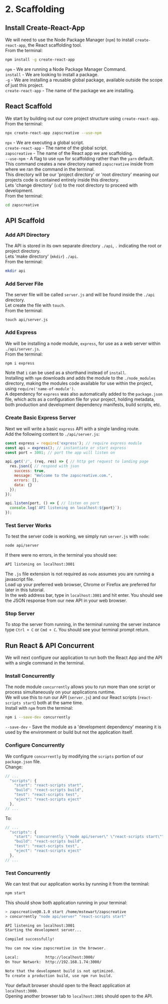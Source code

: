 # 2. Scaffolding

## Install Create-React-App
We will need to use the Node Package Manager (``npm``) to install ``create-react-app``, the React scaffolding tool.  
From the terminal:
```bash
npm install -g create-react-app
```
``npm`` - We are running a Node Package Manager Command.  
``install`` - We are looking to install a package.  
``-g`` - We are installing a reusable global package, available outside the scope of just this project.  
``create-react-app`` - The name of the package we are installing.


## React Scaffold
We start by building out our core project structure using ``create-react-app``.  
From the terminal:
```bash
npx create-react-app zapscreative --use-npm
```
``npx`` - We are executing a global script.  
``create-react-app`` - The name of the global script.  
``zapscreative`` - The name of the React app we are scaffolding.  
``--use-npm`` - A flag to use ``npm`` for scaffolding rather than the ``yarn`` default.  
This command creates a new directory named `zapscreative` inside from where we ran the command in the terminal.  
This directory will be our 'project directory' or 'root directory' meaning our projects code is contained entirely inside this directory.  
Lets 'change directory' (`cd`) to the root directory to proceed with development.  
From the terminal:
```bash
cd zapscreative
```


## API Scaffold

### Add API Directory
The API is stored in its own separate directory `./api`, `.` indicating the root or project directory.  
Lets 'make directory' (`mkdir`) `./api`.  
From the terminal:
```bash
mkdir api
```

### Add Server File
The server file will be called `server.js` and will be found inside the `./api` directory.  
Let create the file with `touch`.  
From the terminal:
```bashnpm install express 
touch api/server.js
```

### Add Express
We will be installing a node module, `express`, for use as a web server within `./api/server.js`.  
From the terminal:
```bash
npm i express
```
Note that `i` can be used as a shorthand instead of `install`.  
Installing with `npm` downloads and adds the module to the `./node_modules` directory, making the modules code available for use within the project, using `require('name-of-module')`.  
A dependency for `express` was also automatically added to the `package.json` file, which acts as a configuration file for your project, holding metadata, both production and development dependency manifests, build scripts, etc.

### Create Basic Express Server
Next we will write a basic `express` API with a single landing route.  
Add the following content to `./api/server.js`:
```js
const express = require('express'); // require express module
const api = express(); // instantiate or start express
const port = 3001; // port the app will listen on

api.get('/', (req, res) => { // http get request to landing page
  res.json({ // respond with json
    success: true,
    message: "Welcome to the zapscreative.com.",
    errors: [],
    data: {}
  });
});

api.listen(port, () => { // listen on port
  console.log(`API listening on localhost:${port}`);
});
```


### Test Server Works
To test the server code is working, we simply run `server.js` with `node`:
```bash
node api/server
```
If there were no errors, in the terminal you should see:
```bash
API listening on localhost:3001
```
The `.js` file extension is not required as `node` assumes you are running a javascript file.  
Load up your preferred web browser, Chrome or Firefox are preferred for later in this tutorial.  
In the web address bar, type in `localhost:3001` and hit enter.  You should see the JSON response from our new API in your web browser.

### Stop Server
To stop the server from running, in the terminal running the server instance type `Ctrl + C` or `Cmd + C`. You should see your terminal prompt return.

## Run React & API Concurrent
We will next configure our application to run both the React App and the API with a single command in the terminal.

### Install Concurrently
The node module `concurrently` allows you to run more than one script or process simultaneously on your applications runtime.  
We will use this to run our API (`server.js`) and our React scripts (`react-scripts start`) both at the same time.  
Install with `npm` from the terminal:
```bash
npm i --save-dev concurrently
```
``--save-dev`` - Save the module as a 'development dependency' meaning it is used by the environment or build but not the application itself.  

### Configure Concurrently
We configure `concurrently` by modifying the `scripts` portion of our `package.json` file.  
Change:
```js
// ...
  "scripts": {
    "start": "react-scripts start",
    "build": "react-scripts build",
    "test": "react-scripts test",
    "eject": "react-scripts eject"
  },
// ...  
```
To:
```js
// ...
  "scripts": {
    "start": "concurrently \"node api/server\" \"react-scripts start\"",
    "build": "react-scripts build",
    "test": "react-scripts test",
    "eject": "react-scripts eject"
  },
// ...
```

### Test Concurrently
We can test that our application works by running it from the terminal:
```bash
npm start
```
This should show both application running in your terminal:
```bash
> zapscreative@0.1.0 start /home/mstewart/zapscreative
> concurrently "node api/server" "react-scripts start"

API listening on localhost:3001
Starting the development server...

Compiled successfully!

You can now view zapscreative in the browser.

Local:            http://localhost:3000/
On Your Network:  http://192.168.1.74:3000/

Note that the development build is not optimized.
To create a production build, use npm run build.
```
Your default browser should open to the React application at `localhost:3000`.  
Opening another browser tab to `localhost:3001` should open to the API.

